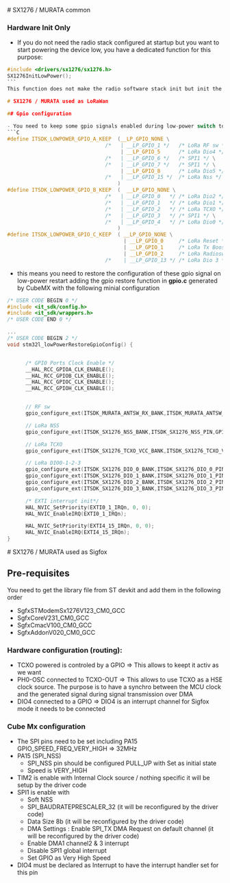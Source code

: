 # SX1276 / MURATA common 
### Hardware Init Only
* If you do not need the radio stack configured at startup but you want to start powering the device low, you have a dedicated function for this purpose:
```C
#include <drivers/sx1276/sx1276.h>
SX1276InitLowPower();
``` 
This function does not make the radio software stack init but init the different pins, stops the TXCO and switch the semtech chip to low power.

# SX1276 / MURATA used as LoRaWan

## Gpio configuration
  
- You need to keep some gpio signals enabled during low-power switch to ensure it work, you can disable the otherone
```C
#define ITSDK_LOWPOWER_GPIO_A_KEEP	(__LP_GPIO_NONE \
								/*	 | __LP_GPIO_1 */ 	/* LoRa RF sw */\
									 | __LP_GPIO_5 		/* LoRa Dio4 */ \
								/*	 | __LP_GPIO_6 */	/* SPI1 */ \
								/*	 | __LP_GPIO_7 */ 	/* SPI1 */ \
									 | __LP_GPIO_8 		/* LoRa Dio5 */ \
								/*	 | __LP_GPIO_15	*/	/* LoRa Nss */ \
		                            )										// Keep activ 
#define ITSDK_LOWPOWER_GPIO_B_KEEP	(  __LP_GPIO_NONE \
								/*	 | __LP_GPIO_0   */ /* LoRa Dio2 */\
								/*   | __LP_GPIO_1   */ /* LoRa Dio1 */\
								/*	 | __LP_GPIO_2 	 */ /* LoRa TCXO */\
								/*	 | __LP_GPIO_3 	 */ /* SPI1 */ \
								/*	 | __LP_GPIO_4 	 */ /* LoRa Dio0 */\
									)										// Keep activ 
#define ITSDK_LOWPOWER_GPIO_C_KEEP	( __LP_GPIO_NONE \
									  | __LP_GPIO_0 	/* LoRa Reset */\
									  | __LP_GPIO_1 	/* LoRa Tx Boost */\
									  | __LP_GPIO_2 	/* LoRa Radiosw */\
								/*    | __LP_GPIO_13 */ /* LoRa Dio 3 */\

```
- this means you need to restore the configuration of these gpio signal on low-power restart adding the gpio restore function in __gpio.c__ generated by CubeMX with the following minial configuration
```C 
/* USER CODE BEGIN 0 */
#include <it_sdk/config.h>
#include <it_sdk/wrappers.h>
/* USER CODE END 0 */

...
/* USER CODE BEGIN 2 */
void stm32l_lowPowerRestoreGpioConfig() {


	  /* GPIO Ports Clock Enable */
	  __HAL_RCC_GPIOA_CLK_ENABLE();
	  __HAL_RCC_GPIOB_CLK_ENABLE();
	  __HAL_RCC_GPIOC_CLK_ENABLE();
	  __HAL_RCC_GPIOH_CLK_ENABLE();


	  // RF sw
	  gpio_configure_ext(ITSDK_MURATA_ANTSW_RX_BANK,ITSDK_MURATA_ANTSW_RX_PIN,GPIO_OUTPUT_PP,ITSDK_GPIO_SPEED_HIGH,ITSDK_GPIO_ALT_NONE);

	  // LoRa NSS
	  gpio_configure_ext(ITSDK_SX1276_NSS_BANK,ITSDK_SX1276_NSS_PIN,GPIO_OUTPUT_PULLUP,ITSDK_GPIO_SPEED_HIGH,ITSDK_GPIO_ALT_NONE);

	  // LoRa TCXO
	  gpio_configure_ext(ITSDK_SX1276_TCXO_VCC_BANK,ITSDK_SX1276_TCXO_VCC_PIN,GPIO_OUTPUT_PP,ITSDK_GPIO_SPEED_HIGH,ITSDK_GPIO_ALT_NONE);

	  // LoRa DIO0-1-2-3
	  gpio_configure_ext(ITSDK_SX1276_DIO_0_BANK,ITSDK_SX1276_DIO_0_PIN,GPIO_INTERRUPT_RISING,ITSDK_GPIO_SPEED_HIGH,ITSDK_GPIO_ALT_NONE);
	  gpio_configure_ext(ITSDK_SX1276_DIO_1_BANK,ITSDK_SX1276_DIO_1_PIN,GPIO_INTERRUPT_RISING,ITSDK_GPIO_SPEED_HIGH,ITSDK_GPIO_ALT_NONE);
	  gpio_configure_ext(ITSDK_SX1276_DIO_2_BANK,ITSDK_SX1276_DIO_2_PIN,GPIO_INTERRUPT_RISING,ITSDK_GPIO_SPEED_HIGH,ITSDK_GPIO_ALT_NONE);
	  gpio_configure_ext(ITSDK_SX1276_DIO_3_BANK,ITSDK_SX1276_DIO_3_PIN,GPIO_INTERRUPT_RISING,ITSDK_GPIO_SPEED_HIGH,ITSDK_GPIO_ALT_NONE);

	  /* EXTI interrupt init*/
	  HAL_NVIC_SetPriority(EXTI0_1_IRQn, 0, 0);
	  HAL_NVIC_EnableIRQ(EXTI0_1_IRQn);

	  HAL_NVIC_SetPriority(EXTI4_15_IRQn, 0, 0);
	  HAL_NVIC_EnableIRQ(EXTI4_15_IRQn);
}

```







# SX1276 / MURATA used as Sigfox

## Pre-requisites
You need to get the library file from ST devkit and add them in the following order
- SgfxSTModemSx1276V123_CM0_GCC
- SgfxCoreV231_CM0_GCC
- SgfxCmacV100_CM0_GCC
- SgfxAddonV020_CM0_GCC


### Hardware configuration (routing): 
* TCXO powered is controled by a GPIO => This allows to keept it activ as we want
* PH0-OSC connected to TCXO-OUT => This allows to use TCXO as a HSE clock source. The purpose is to have a synchro between the MCU clock and the generated signal during signal transmission over DMA
* DIO4 connected to a GPIO => DIO4 is an interrupt channel for Sigfox mode it needs to be connected 

### Cube Mx configuration
* The SPI pins need to be set including PA15 GPIO_SPEED_FREQ_VERY_HIGH => 32MHz
* PA15 (SPI_NSS)
  * SPI_NSS pin should be configured PULL_UP with Set as initial state
  * Speed is VERY_HIGH
* TIM2 is enable with Internal Clock source / nothing specific it will be setup by the driver code
* SPI1 is enable with
  * Soft NSS
  * SPI_BAUDRATEPRESCALER_32 (it will be reconfigured by the driver code) 
  * Data Size 8b (it will be reconfigured by the driver code)
  * DMA Settings : Enable SPI_TX DMA Request on default channel (it will be reconfigured by the driver code)
  * Enable DMA1 channel2 & 3 interrupt
  * Disable SPI1 global interrupt
  * Set GPIO as Very High Speed
* DIO4 must be declared as Interrupt to have the interrupt handler set for this pin  

